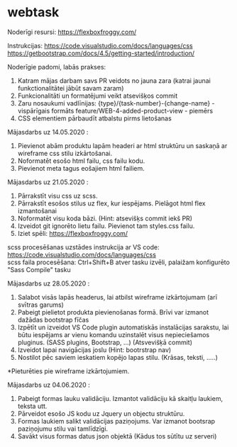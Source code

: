 # webtask

Noderīgi resursi:
https://flexboxfroggy.com/

Instrukcijas:
https://code.visualstudio.com/docs/languages/css
https://getbootstrap.com/docs/4.5/getting-started/introduction/

Noderīgie padomi, labās prakses:
1) Katram mājas darbam savs PR veidots no jauna zara (katrai jaunai funkctionalitātei jābūt savam zaram)
2) Funkcionalitāti un formatējumi veikt atsevišķos commit
3) Zaru nosaukumi vadlīnijas:
    {type}/{task-number}-{change-name}      - vispārīgais formāts
    feature/WEB-4-added-product-view        - piemērs
4) CSS elementiem pārbaudīt atbalstu pirms lietošanas


Mājasdarbs uz 14.05.2020 :

1) Pievienot abām produktu lapām headeri ar html struktūru un saskaņā ar wireframe css stilu izkārtošanai.
2) Noformatēt esošo html failu, css failu kodu.
3) Pievienot meta tagus eošajiem html failiem.

Mājasdarbs uz 21.05.2020 :

1) Pārrakstīt visu css uz scss.
2) Pārrakstīt esošos stilus uz flex, kur iespējams. Pielāgot html flex izmantošanai
3) Noformatēt visu koda bāzi. (Hint: atsevišķs commit iekš PR)
4) Izveidot git ignorēto lietu failu. Pievienot tam styles.css failu.
5) Iziet spēli: https://flexboxfroggy.com/

scss procesēšanas uzstādes instrukcija ar VS code: https://code.visualstudio.com/docs/languages/css  
scss faila procesēšana: Ctrl+Shift+B atver tasku izvēli, palaižam konfigurēto "Sass Compile" tasku

Mājasdarbs uz 28.05.2020 :
1) Salabot visās lapās headerus, lai atbilst wireframe izkārtojumam (arī svītras garums)
2) Pabeigt pielietot produkta pievienošanas formā. Brīvi var izmanot dažādas bootstrap fīčas
3) Izpētīt un izveidot VS Code plugin automatiskās instalācijas sarakstu, lai būtu iespējams ar vienu komandu uzinstalēt visus nepieciešamos pluginus. (SASS plugins, Bootstrap, ...) (Atsvevišķā commit)
4) Izveidot lapai navigācijas joslu (Hint: bootrstrap nav)
5) Nostilot pēc saviem ieskatiem kopējo lapas stilu. (Krāsas, teksti, .....)

*Pieturēties pie wireframe izkārtojumiem.

Mājasdarbs uz 04.06.2020 :
1) Pabeigt formas lauku validāciju. Izmantot validāciju kā skaitļu laukiem, teksta utt.
2) Pārveidot esošo JS kodu uz Jquery un objectu struktūru.
3) Formas laukiem salikt validācijas paziņojums. Var izmanot bootsrap paziņojumu stilu vai tamlīdzīgi.
4) Savākt visus formas datus json objektā (Kādus tos sūtītu uz serveri)


